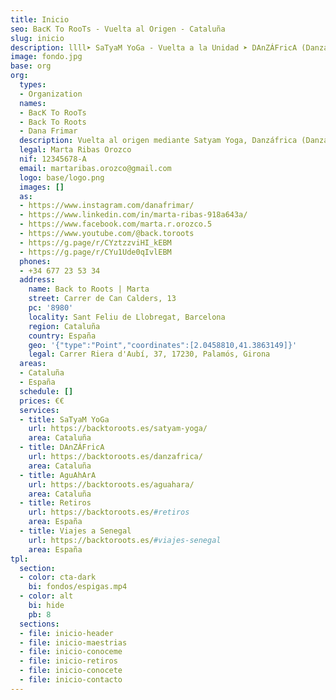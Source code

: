 ```yaml
---
title: Inicio
seo: BacK To RooTs - Vuelta al Origen - Cataluña
slug: inicio
description: llll➤ SaTyaM YoGa - Vuelta a la Unidad ➤ DAnZÁFricA (Danza Africana) - Vuelta a la RaiZ ➤ AguAhArA - El AguA CoMo OrÍGeN De ViDa.
image: fondo.jpg
base: org
org:
  types:
  - Organization
  names:
  - BacK To RooTs
  - Back To Roots
  - Dana Frimar
  description: Vuelta al origen mediante Satyam Yoga, Danzáfrica (Danza Africana) y Aguahara; con clases y sesiones privadas y regulares, talleres, encuentros y celebraciones. Además de viajes y retiros a Ibiza, Costa Brava y Senegal.
  legal: Marta Ribas Orozco
  nif: 12345678-A
  email: martaribas.orozco@gmail.com
  logo: base/logo.png
  images: []
  as:
  - https://www.instagram.com/danafrimar/
  - https://www.linkedin.com/in/marta-ribas-918a643a/
  - https://www.facebook.com/marta.r.orozco.5
  - https://www.youtube.com/@back.toroots
  - https://g.page/r/CYztzzviHI_kEBM
  - https://g.page/r/CYu1Ude0qIvlEBM
  phones:
  - +34 677 23 53 34
  address:
    name: Back to Roots | Marta
    street: Carrer de Can Calders, 13
    pc: '8980'
    locality: Sant Feliu de Llobregat, Barcelona
    region: Cataluña
    country: España
    geo: '{"type":"Point","coordinates":[2.0458810,41.3863149]}'
    legal: Carrer Riera d'Aubí, 37, 17230, Palamós, Girona
  areas:
  - Cataluña
  - España
  schedule: []
  prices: €€
  services:
  - title: SaTyaM YoGa
    url: https://backtoroots.es/satyam-yoga/
    area: Cataluña
  - title: DAnZÁFricA
    url: https://backtoroots.es/danzafrica/
    area: Cataluña
  - title: AguAhArA
    url: https://backtoroots.es/aguahara/
    area: Cataluña
  - title: Retiros
    url: https://backtoroots.es/#retiros
    area: España
  - title: Viajes a Senegal
    url: https://backtoroots.es/#viajes-senegal
    area: España
tpl:
  section:
  - color: cta-dark
    bi: fondos/espigas.mp4
  - color: alt
    bi: hide
    pb: 8
  sections:
  - file: inicio-header
  - file: inicio-maestrias
  - file: inicio-conoceme
  - file: inicio-retiros
  - file: inicio-conocete
  - file: inicio-contacto
---
```


